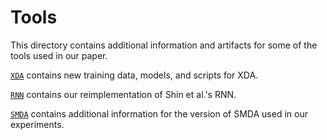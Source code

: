 # Tools

This directory contains additional information and artifacts for some of the tools used in our paper.

[`XDA`](xda/) contains new training data, models, and scripts for XDA.

[`RNN`](rnn/) contains our reimplementation of Shin et al.'s RNN.

[`SMDA`](smda/) contains additional information for the version of SMDA used in our experiments.
